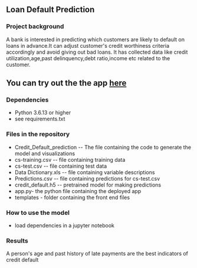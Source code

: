 ## Loan Default Prediction

### Project background
A bank is interested in predicting which customers are likely to default on loans in advance.It can adjust customer's credit worthiness criteria accordingly and avoid giving out bad loans. It has collected data like credit utilization,age,past delinquency,debt ratio,income etc related to the customer. 

## You can try out the the app [here](https://credit-default-pred-1.herokuapp.com/)

### Dependencies
+ Python 3.6.13 or higher
+ see requirements.txt


### Files in the repository
+ Credit_Default_prediction -- The file containing the code to generate the model and visualizations
+ cs-training.csv -- file containing training data
+ cs-test.csv  -- file containing test data
+ Data Dictionary.xls -- file containing variable descriptions
+ Predictions.csv -- file containing predictions for cs-test.csv
+ credit_default.h5 -- pretrained model for making predictions
+ app.py- the python file containing the deployed app
+ templates - folder containing the front end files

### How to use the model
+ load dependencies in a jupyter notebook 





### Results
A person's age and past history of late payments are the best indicators of credit default
